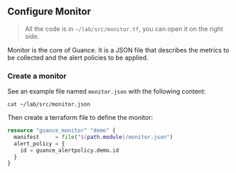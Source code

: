 ## Configure Monitor

> All the code is in `~/lab/src/monitor.tf`, you can open it on the right side.

Monitor is the core of Guance. It is a JSON file that describes the metrics to be collected and the alert policies to be applied.

### Create a monitor

See an example file named `monitor.json` with the following content:

```shell
cat ~/lab/src/monitor.json
```

Then create a terraform file to define the monitor:

```terraform
resource "guance_monitor" "demo" {
  manifest     = file("${path.module}/monitor.json")
  alert_policy = {
    id = guance_alertpolicy.demo.id
  }
}
```
